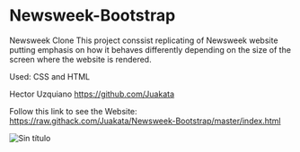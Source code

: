 # Newsweek-Bootstrap
Newsweek Clone
This project conssist replicating of Newsweek website putting emphasis on how it behaves
differently depending on the size of the screen where the website is rendered.

Used: CSS and HTML

Hector Uzquiano https://github.com/Juakata

Follow this link to see the Website: https://raw.githack.com/Juakata/Newsweek-Bootstrap/master/index.html

![Sin título](https://user-images.githubusercontent.com/11781597/63105959-0e94fa00-bf3f-11e9-9c03-c2af78ebb4ac.png)
